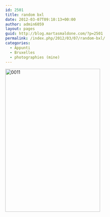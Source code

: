 ```yaml
---
id: 2501
title: random bxl
date: 2012-03-07T09:10:13+00:00
author: admin6059
layout: pages
guid: http://blog.martasmaldone.com/?p=2501
permalink: /index.php/2012/03/07/random-bxl/
categories:
  - Appunti
  - Bruxelles
  - photographies (mine)
---
```

<img class="aligncenter size-full wp-image-3563" src="http://blog.martasmaldone.eu/wp-content/uploads/2012/03/0011.jpg" alt="0011" width="299" height="450" srcset="http://blog.martasmaldone.eu/wp-content/uploads/2012/03/0011.jpg 299w, http://blog.martasmaldone.eu/wp-content/uploads/2012/03/0011-199x300.jpg 199w" sizes="(max-width: 299px) 100vw, 299px" />